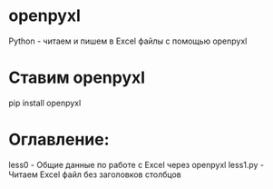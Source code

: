 # openpyxl
Python - читаем и пишем в Excel файлы с помощью openpyxl

# Ставим openpyxl
pip install openpyxl

# Оглавление:
less0 - Общие данные по работе с Excel через openpyxl
less1.py - Читаем Excel файл без заголовков столбцов